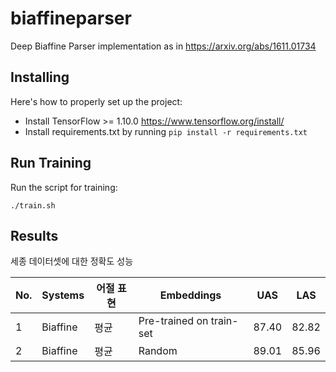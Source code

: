 # biaffineparser

Deep Biaffine Parser implementation as in https://arxiv.org/abs/1611.01734

## Installing

Here's how to properly set up the project:

- Install TensorFlow >= 1.10.0 https://www.tensorflow.org/install/
- Install requirements.txt by running `pip install -r requirements.txt`

## Run Training

Run the script for training:

```shell
./train.sh
```

## Results

세종 데이터셋에 대한 정확도 성능

No. | Systems | 어절 표현 | Embeddings | UAS | LAS
--- | --- | --- | --- | :---: | :---:
1 | Biaffine | 평균 | Pre-trained on train-set | 87.40 | 82.82
2 | Biaffine | 평균 | Random | 89.01 | 85.96
